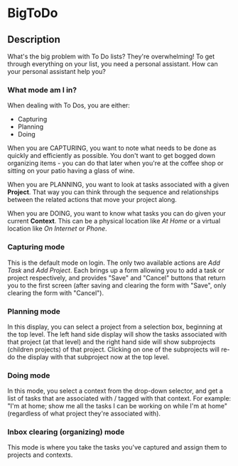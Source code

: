 # BigToDo

## Description

What's the big problem with To Do lists? They're overwhelming! To get through everything on your list,
you need a personal assistant. How can your personal assistant help you?

### What mode am I in?

When dealing with To Dos, you are either:
 - Capturing
 - Planning
 - Doing

When you are CAPTURING, you want to note what needs to be done as quickly and efficiently as possible.
You don't want to get bogged down organizing items - you can do that later when you're at the coffee shop
or sitting on your patio having a glass of wine.

When you are PLANNING, you want to look at tasks associated with a given **Project**. That way you can think
through the sequence and relationships between the related actions that move your project along.

When you are DOING, you want to know what tasks you can do given your current **Context**. This can be a physical
location like *At Home* or a virtual location like *On Internet* or *Phone*.

### Capturing mode

This is the default mode on login. The only two available actions are *Add Task* and *Add Project*. Each brings up
a form allowing you to add a task or project respectively, and provides "Save" and "Cancel" buttons that return you
to the first screen (after saving and clearing the form with "Save", only clearing the form with "Cancel").

### Planning mode

In this display, you can select a project from a selection box, beginning at the top level. The left hand side display
will show the tasks associated with that project (at that level) and the right hand side will show subprojects (children
projects) of that project. Clicking on one of the subprojects will re-do the display with that subproject now at the top level.

### Doing mode

In this mode, you select a context from the drop-down selector, and get a list of tasks that are associated with / tagged with 
that context. For example: "I'm at home; show me all the tasks I can be working on while I'm at home" (regardless of what project
they're associated with).

### Inbox clearing (organizing) mode

This mode is where you take the tasks you've captured and assign them to projects and contexts.